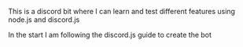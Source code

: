This is a discord bit where I can learn and test different features using node.js and discord.js

In the start I am following the discord.js guide to create the bot
